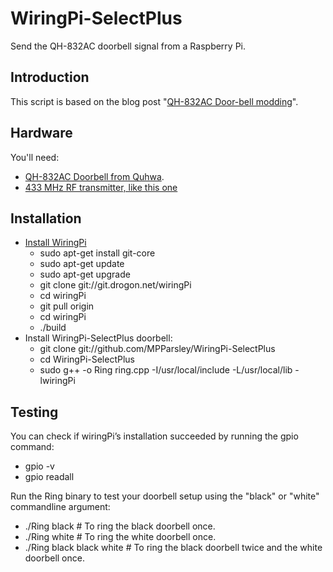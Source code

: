 # WiringPi-SelectPlus
Send the QH-832AC doorbell signal from a Raspberry Pi.

## Introduction
This script is based on the blog post "[QH-832AC Door-bell modding](https://arduinodiy.wordpress.com/2015/03/02/qh-832ac-door-bell-moddinghttps://arduinodiy.wordpress.com/2015/03/02/qh-832ac-door-bell-modding)".

## Hardware
You'll need:
- [QH-832AC Doorbell from Quhwa](http://www.quhwa.com/Auto-learning-Code-Chimes-QH-832AC-g-72.html).
- [433 MHz RF transmitter, like this one](https://iprototype.nl/products/components/communications/rf-transmitter-434mhz)

## Installation
- [Install WiringPi](http://wiringpi.com/download-and-install/)
  - sudo apt-get install git-core
  - sudo apt-get update
  - sudo apt-get upgrade
  - git clone git://git.drogon.net/wiringPi
  - cd wiringPi
  - git pull origin
  - cd wiringPi
  - ./build
- Install WiringPi-SelectPlus doorbell:
  - git clone git://github.com/MPParsley/WiringPi-SelectPlus
  - cd WiringPi-SelectPlus
  - sudo g++ -o Ring ring.cpp -I/usr/local/include -L/usr/local/lib -lwiringPi

## Testing
You can check if wiringPi’s installation succeeded by running the gpio command:
- gpio -v
- gpio readall

Run the Ring binary to test your doorbell setup using the "black" or "white" commandline argument:
- ./Ring black # To ring the black doorbell once.
- ./Ring white # To ring the white doorbell once.
- ./Ring black black white # To ring the black doorbell twice and the white doorbell once.
